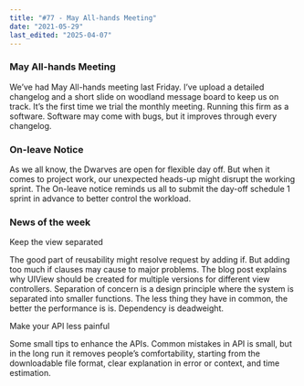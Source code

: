 ```yaml
---
title: "#77 - May All-hands Meeting"
date: "2021-05-29"
last_edited: "2025-04-07"
---
```

### May All-hands Meeting

We’ve had May All-hands meeting last Friday. I’ve upload a detailed changelog and a short slide on woodland message board to keep us on track. It’s the first time we trial the monthly meeting. Running this firm as a software. Software may come with bugs, but it improves through every changelog.

### On-leave Notice

As we all know, the Dwarves are open for flexible day off. But when it comes to project work, our unexpected heads-up might disrupt the working sprint. The On-leave notice reminds us all to submit the day-off schedule 1 sprint in advance to better control the workload.

### News of the week

Keep the view separated

The good part of reusability might resolve request by adding if. But adding too much if clauses may cause to major problems. The blog post explains why UIView should be created for multiple versions for different view controllers. Separation of concern is a design principle where the system is separated into smaller functions. The less thing they have in common, the better the performance is is. Dependency is deadweight.

Make your API less painful

Some small tips to enhance the APIs. Common mistakes in API is small, but in the long run it removes people’s comfortability, starting from the downloadable file format, clear explanation in error or context, and time estimation.
